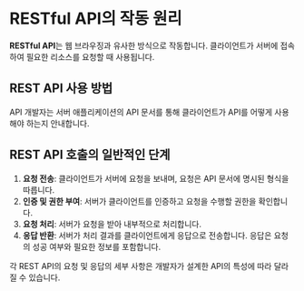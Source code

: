# RESTful API의 작동 원리

**RESTful API**는 웹 브라우징과 유사한 방식으로 작동합니다. 클라이언트가 서버에 접속하여 필요한 리소스를 요청할 때 사용됩니다.

## REST API 사용 방법

API 개발자는 서버 애플리케이션의 API 문서를 통해 클라이언트가 API를 어떻게 사용해야 하는지 안내합니다.

## REST API 호출의 일반적인 단계

1. **요청 전송**: 클라이언트가 서버에 요청을 보내며, 요청은 API 문서에 명시된 형식을 따릅니다.
2. **인증 및 권한 부여**: 서버가 클라이언트를 인증하고 요청을 수행할 권한을 확인합니다.
3. **요청 처리**: 서버가 요청을 받아 내부적으로 처리합니다.
4. **응답 반환**: 서버가 처리 결과를 클라이언트에게 응답으로 전송합니다. 응답은 요청의 성공 여부와 필요한 정보를 포함합니다.

각 REST API의 요청 및 응답의 세부 사항은 개발자가 설계한 API의 특성에 따라 달라질 수 있습니다.
